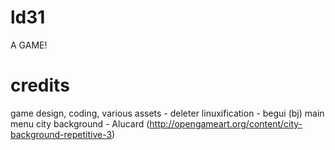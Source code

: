 ld31
====
A GAME!

credits
====
game design, coding, various assets - deleter
linuxification - begui (bj)
main menu city background - Alucard (http://opengameart.org/content/city-background-repetitive-3)